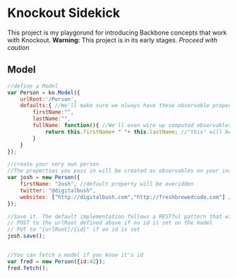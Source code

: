 Knockout Sidekick
=================

This project is my playgorund for introducing Backbone concepts that work with Knockout. 
**Warning:** This project is in its early stages. *Proceed with caution*


Model
-----

```javascript
//define a Model
var Person = ko.Model({
	urlRoot:'/Person',
	defaults:{ //We'll make sure we always have these observable properties on the model
		firstName:"", 
		lastName:"",
		fullName: function(){ //We'll even wire up computed observables for you
			return this.firstName+ " "+ this.lastName; //"this" will be your model instance
		} 
	}
});

//create your very own person
//The properties you pass in will be created as observables on your instance
var josh = new Person({
	firstName: "Josh", //default property will be overidden
	twitter: "@digitalbush",
	websites: ["http://digitalbush.com","http://freshbrewedcode.com"] //Arrays work too!
});

//Save it. The default implementation follows a RESTful pattern that will
// POST to the urlRoot defined above if no id is set on the model
// PUT to "{urlRoot}/{id}" if an id is set
josh.save();


//You can fetch a model if you know it's id
var fred = new Person({id:42});
fred.fetch();

```